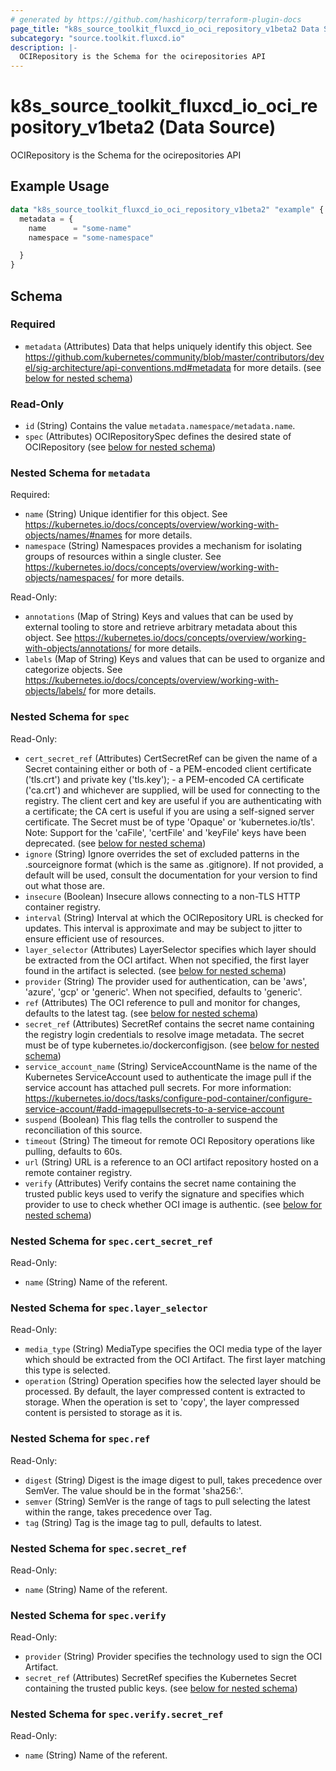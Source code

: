 ```yaml
---
# generated by https://github.com/hashicorp/terraform-plugin-docs
page_title: "k8s_source_toolkit_fluxcd_io_oci_repository_v1beta2 Data Source - terraform-provider-k8s"
subcategory: "source.toolkit.fluxcd.io"
description: |-
  OCIRepository is the Schema for the ocirepositories API
---
```


# k8s_source_toolkit_fluxcd_io_oci_repository_v1beta2 (Data Source)

OCIRepository is the Schema for the ocirepositories API

## Example Usage

```terraform
data "k8s_source_toolkit_fluxcd_io_oci_repository_v1beta2" "example" {
  metadata = {
    name      = "some-name"
    namespace = "some-namespace"

  }
}
```

<!-- schema generated by tfplugindocs -->
## Schema

### Required

- `metadata` (Attributes) Data that helps uniquely identify this object. See https://github.com/kubernetes/community/blob/master/contributors/devel/sig-architecture/api-conventions.md#metadata for more details. (see [below for nested schema](#nestedatt--metadata))

### Read-Only

- `id` (String) Contains the value `metadata.namespace/metadata.name`.
- `spec` (Attributes) OCIRepositorySpec defines the desired state of OCIRepository (see [below for nested schema](#nestedatt--spec))

<a id="nestedatt--metadata"></a>
### Nested Schema for `metadata`

Required:

- `name` (String) Unique identifier for this object. See https://kubernetes.io/docs/concepts/overview/working-with-objects/names/#names for more details.
- `namespace` (String) Namespaces provides a mechanism for isolating groups of resources within a single cluster. See https://kubernetes.io/docs/concepts/overview/working-with-objects/namespaces/ for more details.

Read-Only:

- `annotations` (Map of String) Keys and values that can be used by external tooling to store and retrieve arbitrary metadata about this object. See https://kubernetes.io/docs/concepts/overview/working-with-objects/annotations/ for more details.
- `labels` (Map of String) Keys and values that can be used to organize and categorize objects. See https://kubernetes.io/docs/concepts/overview/working-with-objects/labels/ for more details.


<a id="nestedatt--spec"></a>
### Nested Schema for `spec`

Read-Only:

- `cert_secret_ref` (Attributes) CertSecretRef can be given the name of a Secret containing either or both of  - a PEM-encoded client certificate ('tls.crt') and private key ('tls.key'); - a PEM-encoded CA certificate ('ca.crt')  and whichever are supplied, will be used for connecting to the registry. The client cert and key are useful if you are authenticating with a certificate; the CA cert is useful if you are using a self-signed server certificate. The Secret must be of type 'Opaque' or 'kubernetes.io/tls'.  Note: Support for the 'caFile', 'certFile' and 'keyFile' keys have been deprecated. (see [below for nested schema](#nestedatt--spec--cert_secret_ref))
- `ignore` (String) Ignore overrides the set of excluded patterns in the .sourceignore format (which is the same as .gitignore). If not provided, a default will be used, consult the documentation for your version to find out what those are.
- `insecure` (Boolean) Insecure allows connecting to a non-TLS HTTP container registry.
- `interval` (String) Interval at which the OCIRepository URL is checked for updates. This interval is approximate and may be subject to jitter to ensure efficient use of resources.
- `layer_selector` (Attributes) LayerSelector specifies which layer should be extracted from the OCI artifact. When not specified, the first layer found in the artifact is selected. (see [below for nested schema](#nestedatt--spec--layer_selector))
- `provider` (String) The provider used for authentication, can be 'aws', 'azure', 'gcp' or 'generic'. When not specified, defaults to 'generic'.
- `ref` (Attributes) The OCI reference to pull and monitor for changes, defaults to the latest tag. (see [below for nested schema](#nestedatt--spec--ref))
- `secret_ref` (Attributes) SecretRef contains the secret name containing the registry login credentials to resolve image metadata. The secret must be of type kubernetes.io/dockerconfigjson. (see [below for nested schema](#nestedatt--spec--secret_ref))
- `service_account_name` (String) ServiceAccountName is the name of the Kubernetes ServiceAccount used to authenticate the image pull if the service account has attached pull secrets. For more information: https://kubernetes.io/docs/tasks/configure-pod-container/configure-service-account/#add-imagepullsecrets-to-a-service-account
- `suspend` (Boolean) This flag tells the controller to suspend the reconciliation of this source.
- `timeout` (String) The timeout for remote OCI Repository operations like pulling, defaults to 60s.
- `url` (String) URL is a reference to an OCI artifact repository hosted on a remote container registry.
- `verify` (Attributes) Verify contains the secret name containing the trusted public keys used to verify the signature and specifies which provider to use to check whether OCI image is authentic. (see [below for nested schema](#nestedatt--spec--verify))

<a id="nestedatt--spec--cert_secret_ref"></a>
### Nested Schema for `spec.cert_secret_ref`

Read-Only:

- `name` (String) Name of the referent.


<a id="nestedatt--spec--layer_selector"></a>
### Nested Schema for `spec.layer_selector`

Read-Only:

- `media_type` (String) MediaType specifies the OCI media type of the layer which should be extracted from the OCI Artifact. The first layer matching this type is selected.
- `operation` (String) Operation specifies how the selected layer should be processed. By default, the layer compressed content is extracted to storage. When the operation is set to 'copy', the layer compressed content is persisted to storage as it is.


<a id="nestedatt--spec--ref"></a>
### Nested Schema for `spec.ref`

Read-Only:

- `digest` (String) Digest is the image digest to pull, takes precedence over SemVer. The value should be in the format 'sha256:<HASH>'.
- `semver` (String) SemVer is the range of tags to pull selecting the latest within the range, takes precedence over Tag.
- `tag` (String) Tag is the image tag to pull, defaults to latest.


<a id="nestedatt--spec--secret_ref"></a>
### Nested Schema for `spec.secret_ref`

Read-Only:

- `name` (String) Name of the referent.


<a id="nestedatt--spec--verify"></a>
### Nested Schema for `spec.verify`

Read-Only:

- `provider` (String) Provider specifies the technology used to sign the OCI Artifact.
- `secret_ref` (Attributes) SecretRef specifies the Kubernetes Secret containing the trusted public keys. (see [below for nested schema](#nestedatt--spec--verify--secret_ref))

<a id="nestedatt--spec--verify--secret_ref"></a>
### Nested Schema for `spec.verify.secret_ref`

Read-Only:

- `name` (String) Name of the referent.
